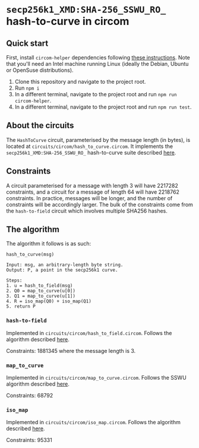 # `secp256k1_XMD:SHA-256_SSWU_RO_` hash-to-curve in circom

## Quick start

First, install `circom-helper` dependencies following [these
instructions](https://github.com/weijiekoh/circom-helper). Note that you'll
need an Intel machine running Linux (ideally the Debian, Ubuntu or OpenSuse
distributions).

1. Clone this repository and navigate to the project root.
2. Run `npm i`
3. In a different terminal, navigate to the project root and run `npm run circom-helper`.
3. In a different terminal, navigate to the project root and run `npm run test`.

## About the circuits

The `HashToCurve` circuit, parameterised by the message length (in bytes), is
located at `circuits/circom/hash_to_curve.circom`. It implements the
`secp256k1_XMD:SHA-256_SSWU_RO_` hash-to-curve suite described
[here](https://www.ietf.org/archive/id/draft-irtf-cfrg-hash-to-curve-13.html#appendix-J.8.1).

## Constraints

A circuit parameterised for a message with length 3 will have 2217282
constraints, and a circuit for a message of length 64 will have 2218762
constraints. In practice, messages will be longer, and the number of
constraints will be accordingly larger. The bulk of the constraints come from
the `hash-to-field` circuit which involves multiple SHA256 hashes.

## The algorithm

The algorithm it follows is as such:

```
hash_to_curve(msg)

Input: msg, an arbitrary-length byte string.
Output: P, a point in the secp256k1 curve.

Steps:
1. u = hash_to_field(msg)
2. Q0 = map_to_curve(u[0])
3. Q1 = map_to_curve(u[1])
4. R = iso_map(Q0) + iso_map(Q1)
5. return P
```

### `hash-to-field`

Implemented in `circuits/circom/hash_to_field.circom`. Follows the algorithm
described
[here](https://www.ietf.org/archive/id/draft-irtf-cfrg-hash-to-curve-13.html#hashtofield).

Constraints: 1881345 where the message length is 3.

### `map_to_curve`

Implemented in `circuits/circom/map_to_curve.circom`. Follows the SSWU
algorithm described
[here](https://www.ietf.org/archive/id/draft-irtf-cfrg-hash-to-curve-13.html#simple-swu).

Constraints: 68792

### `iso_map`

Implemented in `circuits/circom/iso_map.circom`. Follows the algorithm
described
[here](https://www.ietf.org/archive/id/draft-irtf-cfrg-hash-to-curve-13.html#appx-iso-secp256k1).

Constraints: 95331
